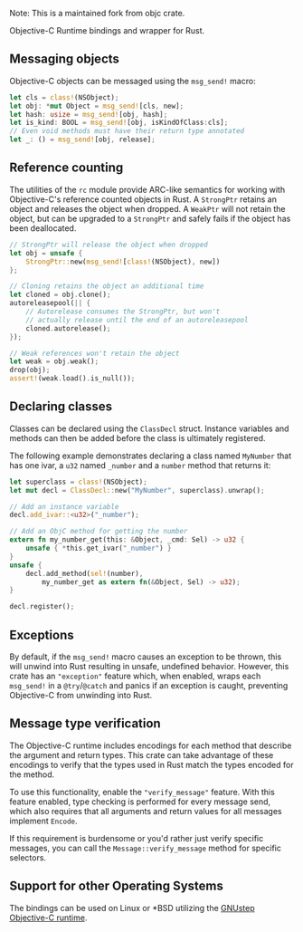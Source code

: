 Note: This is a maintained fork from objc crate.

Objective-C Runtime bindings and wrapper for Rust.

## Messaging objects

Objective-C objects can be messaged using the `msg_send!` macro:

``` rust
let cls = class!(NSObject);
let obj: *mut Object = msg_send![cls, new];
let hash: usize = msg_send![obj, hash];
let is_kind: BOOL = msg_send![obj, isKindOfClass:cls];
// Even void methods must have their return type annotated
let _: () = msg_send![obj, release];
```

## Reference counting

The utilities of the `rc` module provide ARC-like semantics for working with
Objective-C's reference counted objects in Rust.
A `StrongPtr` retains an object and releases the object when dropped.
A `WeakPtr` will not retain the object, but can be upgraded to a `StrongPtr`
and safely fails if the object has been deallocated.

``` rust
// StrongPtr will release the object when dropped
let obj = unsafe {
    StrongPtr::new(msg_send![class!(NSObject), new])
};

// Cloning retains the object an additional time
let cloned = obj.clone();
autoreleasepool(|| {
    // Autorelease consumes the StrongPtr, but won't
    // actually release until the end of an autoreleasepool
    cloned.autorelease();
});

// Weak references won't retain the object
let weak = obj.weak();
drop(obj);
assert!(weak.load().is_null());
```

## Declaring classes

Classes can be declared using the `ClassDecl` struct. Instance variables and
methods can then be added before the class is ultimately registered.

The following example demonstrates declaring a class named `MyNumber` that has
one ivar, a `u32` named `_number` and a `number` method that returns it:

``` rust
let superclass = class!(NSObject);
let mut decl = ClassDecl::new("MyNumber", superclass).unwrap();

// Add an instance variable
decl.add_ivar::<u32>("_number");

// Add an ObjC method for getting the number
extern fn my_number_get(this: &Object, _cmd: Sel) -> u32 {
    unsafe { *this.get_ivar("_number") }
}
unsafe {
    decl.add_method(sel!(number),
        my_number_get as extern fn(&Object, Sel) -> u32);
}

decl.register();
```

## Exceptions

By default, if the `msg_send!` macro causes an exception to be thrown, this
will unwind into Rust resulting in unsafe, undefined behavior.
However, this crate has an `"exception"` feature which, when enabled, wraps
each `msg_send!` in a `@try`/`@catch` and panics if an exception is caught,
preventing Objective-C from unwinding into Rust.

## Message type verification

The Objective-C runtime includes encodings for each method that describe the
argument and return types. This crate can take advantage of these encodings to
verify that the types used in Rust match the types encoded for the method.

To use this functionality, enable the `"verify_message"` feature.
With this feature enabled, type checking is performed for every message send,
which also requires that all arguments and return values for all messages
implement `Encode`.

If this requirement is burdensome or you'd rather just verify specific messages,
you can call the `Message::verify_message` method for specific selectors.

## Support for other Operating Systems

The bindings can be used on Linux or *BSD utilizing the
[GNUstep Objective-C runtime](https://www.github.com/gnustep/libobjc2).
